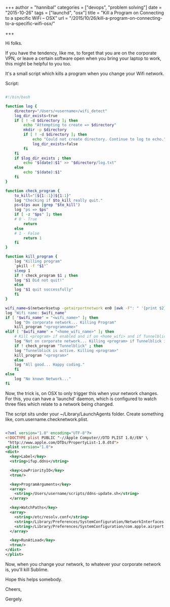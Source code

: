 +++
author = "hannibal"
categories = ["devops", "problem solving"]
date = "2015-10-26"
tags = ["launchd", "osx"]
title = "Kill a Program on Connecting to a specific WiFi – OSX"
url = "/2015/10/26/kill-a-program-on-connecting-to-a-specific-wifi-osx/"

+++

Hi folks.

If you have the tendency, like me, to forget that you are on the corporate VPN, or leave a certain software open when you bring your laptop to work, this might be helpful to you too.

It's a small script which kills a program when you change your Wifi network.

Script:

~~~bash

#!/bin/bash

function log {
    directory="/Users/<username>/wifi_detect"
    log_dir_exists=true
    if [ ! -d $directory ]; then
        echo "Attempting to create => $directory"
        mkdir -p $directory
        if [ ! -d $directory ]; then
            echo "Could not create directory. Continue to log to echo."
            log_dir_exists=false
        fi
    fi
    if $log_dir_exists ; then
        echo "$(date):$1" >> "$directory/log.txt"
    else
        echo "$(date):$1"
    fi
}

function check_program {
    to_kill="[${1::1}]${1:1}"
    log "Checking if $to_kill really quit."
    ps=$(ps aux |grep "$to_kill")
    log "ps => $ps"
    if [ -z "$ps" ]; then
	# 0 - True
        return
    else
	# 1 - False
        return 1
    fi
}

function kill_program {
    log "Killing program"
    `pkill -f "$1"`
    sleep 1
    if ! check_program $1 ; then
	log "$1 Did not quit!"
    else
	log "$1 quit successfully"
    fi
}

wifi_name=$(networksetup -getairportnetwork en0 |awk -F": " '{print $2}')
log "Wifi name: $wifi_name"
if [ "$wifi_name" = "<wifi_name>" ]; then
    log "On corporate network... Killing Program"
    kill_program "<programname>"
elif [ "$wifi_name" = "<home_wifi_name>" ]; then
    # Kill <program> if enabled and if on <home_wifi> and if Tunnelblick is running.
    log "Not on corporate network... Killing <program> if Tunnelblick is active."
    if ! check_program "Tunnelblick" ; then
	log "Tunnelblick is active. Killing <program>"
	kill_program "<program>"
    else
	log "All good... Happy coding."
    fi
else
    log "No known Network..."
fi
~~~

Now, the trick is, on OSX to only trigger this when your network changes. For this, you can have a 'launchd' daemon, which is configured to watch three files which relate to a network being changed.

The script sits under your ~/Library/LaunchAgents folder. Create something like, com.username.checknetwork.plist.

~~~xml

<?xml version="1.0" encoding="UTF-8"?>
<!DOCTYPE plist PUBLIC "-//Apple Computer//DTD PLIST 1.0//EN" \
 "http://www.apple.com/DTDs/PropertyList-1.0.dtd">
<plist version="1.0">
<dict>
  <key>Label</key>
  <string>ifup.ddns</string>

  <key>LowPriorityIO</key>
  <true/>

  <key>ProgramArguments</key>
  <array>
    <string>/Users/username/scripts/ddns-update.sh</string>
  </array>

  <key>WatchPaths</key>
  <array>
    <string>/etc/resolv.conf</string>
    <string>/Library/Preferences/SystemConfiguration/NetworkInterfaces.plist</string>
    <string>/Library/Preferences/SystemConfiguration/com.apple.airport.preferences.plist</string>
  </array>

  <key>RunAtLoad</key>
  <true/>
</dict>
</plist>
~~~

Now, when you change your network, to whatever your corporate network is, you'll kill Sublime.

Hope this helps somebody.

Cheers,

Gergely.